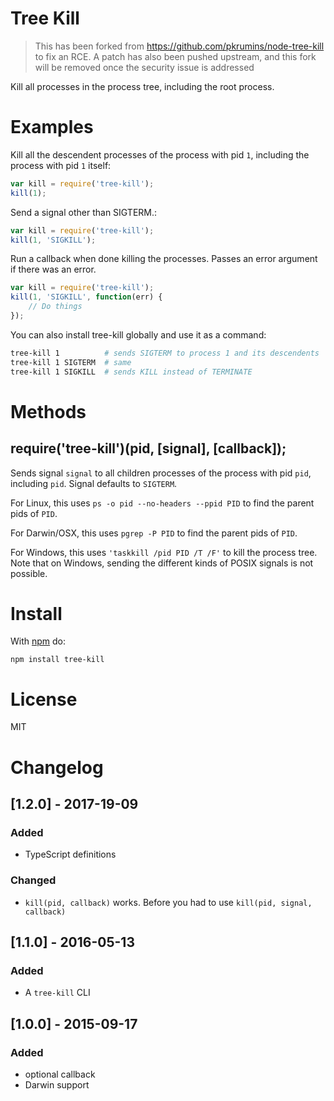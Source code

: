 Tree Kill
=========

> This has been forked from https://github.com/pkrumins/node-tree-kill to fix
> an RCE. A patch has also been pushed upstream, and this fork will be removed
> once the security issue is addressed

Kill all processes in the process tree, including the root process.

Examples
=======

Kill all the descendent processes of the process with pid `1`, including the process with pid `1` itself:
```js
var kill = require('tree-kill');
kill(1);
```

Send a signal other than SIGTERM.:
```js
var kill = require('tree-kill');
kill(1, 'SIGKILL');
```

Run a callback when done killing the processes. Passes an error argument if there was an error.
```js
var kill = require('tree-kill');
kill(1, 'SIGKILL', function(err) {
    // Do things
});
```

You can also install tree-kill globally and use it as a command:
```sh
tree-kill 1          # sends SIGTERM to process 1 and its descendents
tree-kill 1 SIGTERM  # same
tree-kill 1 SIGKILL  # sends KILL instead of TERMINATE
```

Methods
=======

## require('tree-kill')(pid, [signal], [callback]);

Sends signal `signal` to all children processes of the process with pid `pid`, including `pid`. Signal defaults to `SIGTERM`.

For Linux, this uses `ps -o pid --no-headers --ppid PID` to find the parent pids of `PID`.

For Darwin/OSX, this uses `pgrep -P PID` to find the parent pids of `PID`.

For Windows, this uses `'taskkill /pid PID /T /F'` to kill the process tree. Note that on Windows, sending the different kinds of POSIX signals is not possible.

Install
=======

With [npm](https://npmjs.org) do:

```
npm install tree-kill
```

License
=======

MIT

Changelog
=========

## [1.2.0] - 2017-19-09
### Added
- TypeScript definitions
### Changed
- `kill(pid, callback)` works. Before you had to use `kill(pid, signal, callback)`

## [1.1.0] - 2016-05-13
### Added
- A `tree-kill` CLI

## [1.0.0] - 2015-09-17
### Added
- optional callback
- Darwin support
